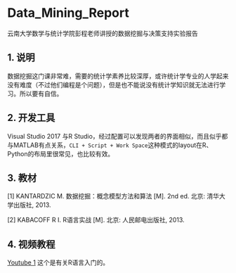 # Data_Mining_Report
云南大学数学与统计学院彭程老师讲授的数据挖掘与决策支持实验报告

## 1. 说明

数据挖掘这门课非常难，需要的统计学素养比较深厚，或许统计学专业的人学起来没有难度（不过他们编程是个问题），但是也不能说没有统计学知识就无法进行学习。所以要有自信。

## 2. 开发工具

Visual Studio 2017 与R Studio，经过配置可以发现两者的界面相似，而且似乎都与MATLAB有点关系，```CLI + Script + Work Space```这种模式的layout在R、Python的布局里很常见，也比较有效。

## 3. 教材

[1]	KANTARDZIC M. 数据挖掘：概念模型方法和算法 [M]. 2nd ed. 北京: 清华大学出版社, 2013.

[2]	KABACOFF R I. R语言实战 [M]. 北京: 人民邮电出版社, 2013.

## 4. 视频教程

[Youtube 1](https://www.youtube.com/watch?v=U4-RnTW5dfw)
这个是有关R语言入门的。
